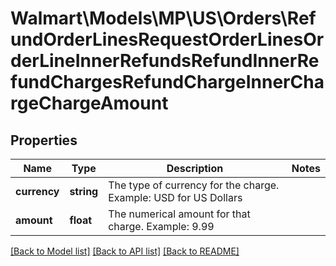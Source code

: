 # Walmart\Models\MP\US\Orders\RefundOrderLinesRequestOrderLinesOrderLineInnerRefundsRefundInnerRefundChargesRefundChargeInnerChargeChargeAmount

## Properties

Name | Type | Description | Notes
------------ | ------------- | ------------- | -------------
**currency** | **string** | The type of currency for the charge. Example: USD for US Dollars |
**amount** | **float** | The numerical amount for that charge. Example: 9.99 |


[[Back to Model list]](./) [[Back to API list]](../../../../../README.md#supported-apis) [[Back to README]](../../../../../README.md)
